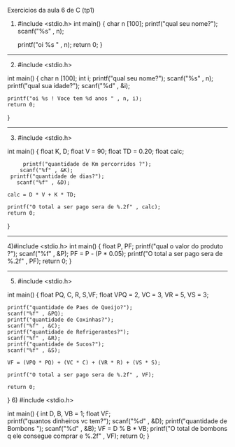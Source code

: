 Exercicios da aula 6 de C (tp1)
 
1) #include <stdio.h>
int main()
{
    char n [100];
    printf("qual seu nome?");
    scanf("%s" , n);

    printf("oi %s " , n);
    return 0;
}
_________________________________________________________________________
2) #include <stdio.h>

int main()
{
   	 char n [100];
    	int i;
   	 printf("qual seu nome?");
    	scanf("%s" , n);
   	 printf("qual sua idade?");
 	   scanf("%d" , &i);
    
    printf("oi %s ! Voce tem %d anos " , n, i);
    return 0;
}
_________________________________________________________________________
3) #include <stdio.h>

int main()
{
   		 float K, D;
 	  	 float V = 90;
   	 float TD = 0.20;
   	 float calc;
   	 
 	  	 printf("quantidade de Km percorridos ?");
 	   	scanf("%f" , &K);
   	 printf("quantidade de dias?");
 	   scanf("%f" , &D);

    calc = D * V + K * TD;
    
    printf("O total a ser pago sera de %.2f" , calc);
    return 0;
}
_________________________________________________________________________
4)#include <stdio.h>
int main()
{
   	 float P, PF;
   	 printf("qual o valor do produto ?");
    	scanf("%f" , &P);
    PF = P - (P * 0.05);
    printf("O total a ser pago sera de %.2f" , PF);
    return 0;
}
_________________________________________________________________________
5) #include <stdio.h>

int main()
{
   	 float PQ, C, R, S,VF;
   	 float VPQ = 2, VC = 3, VR = 5, VS = 3;
   	
   	printf("quantidade de Paes de Queijo?");
    scanf("%f" , &PQ);
 	printf("quantidade de Coxinhas?");
    scanf("%f" , &C);
    printf("quantidade de Refrigerantes?");
    scanf("%f" , &R);
    printf("quantidade de Sucos?");
    scanf("%f" , &S);
 
    VF = (VPQ * PQ) + (VC * C) + (VR * R) + (VS * S); 
    
    printf("O total a ser pago sera de %.2f" , VF);
    
    return 0;
}
6) #include <stdio.h>

int main()
{
    int D, B, VB = 1;
   	float  VF;  	 
   	printf("quantos dinheiros vc tem?");
    scanf("%d" , &D);
 	printf("quantidade de Bombons ");
    scanf("%d" , &B);
    VF =  D % B * VB;
    printf("O total de bombons q ele consegue comprar e %.2f" , VF);
    return 0;
}
